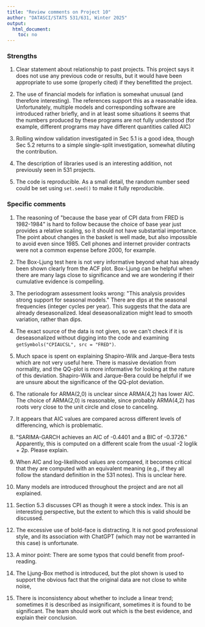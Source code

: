 ```yaml
---
title: "Review comments on Project 10"
author: "DATASCI/STATS 531/631, Winter 2025"
output:
  html_document:
    toc: no
---
```


### Strengths

1. Clear statement about relationship to past projects. This project says it does not use any previous code or results, but it would have been appropriate to use some (properly cited) if they benefitted the project.

1. The use of financial models for inflation is somewhat unusual (and therefore interesting). The references support this as a reasonable idea. Unfortunately, multiple models and corresponding software are introduced rather briefly, and in at least some situations it seems that the numbers produced by these programs are not fully understood (for example, different programs may have different quantities called AIC)

1. Rolling window validation investigated in Sec 5.1 is a good idea, though 
Sec 5.2 returns to a simple single-split investigation, somewhat diluting the contribution.

1. The description of libraries used is an interesting addition, not previously seen in 531 projects.

1. The code is reproducible. As a small detail, the random number seed could be set using `set.seed()` to make it fully reproducible.


### Specific comments

1. The reasoning of "because the base year of CPI data from FRED is 1982-1984" is hard to follow because the choice of base year just provides a relative scaling, so it should not have substantial importance. The point about changes in the basket is well made, but also impossible to avoid even since 1985. Cell phones and internet provider contracts were not a common expense before 2000, for example.

1. The Box-Ljung test here is not very informative beyond what has already been shown clearly from the ACF plot. Box-Ljung can be helpful when there are many lags close to significance and we are wondering if their cumulative evidence is compelling.

1. The periodogram assessment looks wrong: "This analysis provides strong support for seasonal models." There are dips at the seasonal frequencies (integer cycles per year). This suggests that the data are already deseasonalized. Ideal deseasonalization might lead to smooth variation, rather than dips. 

1. The exact source of the data is not given, so we can't check if it is deseasonalized without digging into the code and examining `getSymbols("CPIAUCSL", src = "FRED")`.

1. Much space is spent on explaining Shapiro-Wilk and Jarque-Bera tests which are not very useful here. There is massive deviation from normality, and the QQ-plot is more informative for looking at the nature of this deviation.  Shapiro-Wilk and Jarque-Bera could be helpful if we are unsure about the significance of the QQ-plot deviation.

1. The rationale for ARMA(2,0) is unclear since ARMA(4,2) has lower AIC. The choice of ARMA(2,0) is reasonable, since probably ARMA(4,2) has roots very close to the unit circle and close to canceling.

1. It appears that AIC values are compared across different levels of differencing, which is problematic.

1. "SARIMA-GARCH achieves an AIC of -0.4401 and a BIC of -0.3726." Apparently, this is computed on a different scale from the usual -2 loglik + 2p. Please explain.

1. When AIC and log-likelihood values are compared, it becomes critical that they are computed with an equivalent meaning (e.g., if they all follow the standard definition in the 531 notes). This is unclear here.

1. Many models are introduced throughout the project and are not all explained.

1. Section 5.3 discusses CPI as though it were a stock index. This is an interesting perspective, but the extent to which this is valid should be discussed.

1. The excessive use of bold-face is distracting. It is not good professional style, and its association with ChatGPT (which may not be warranted in this case) is unfortunate.

1. A minor point: There are some typos that could benefit from proof-reading.

1. The Ljung-Box method is introduced, but the plot shown is used to support the obvious fact that the original data are not close to white noise,  

1. There is inconsistency about whether to include a linear trend; sometimes it is described as insignificant, sometimes it is found to be significant. The team should work out which is the best evidence, and explain their conclusion.

